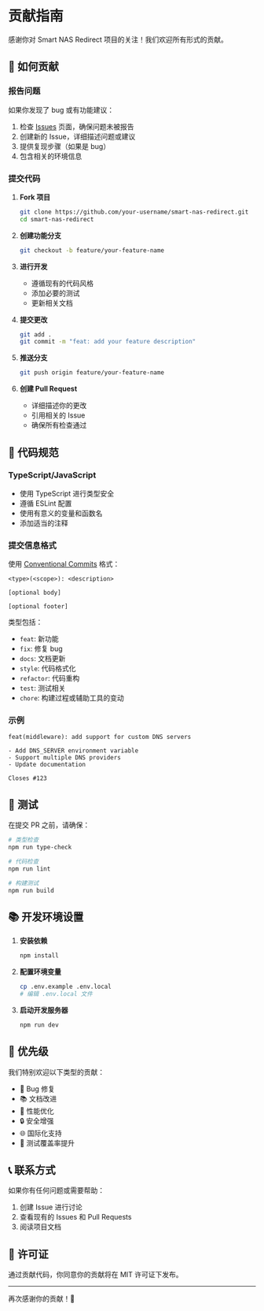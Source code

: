 # 贡献指南

感谢你对 Smart NAS Redirect 项目的关注！我们欢迎所有形式的贡献。

## 🤝 如何贡献

### 报告问题

如果你发现了 bug 或有功能建议：

1. 检查 [Issues](../../issues) 页面，确保问题未被报告
2. 创建新的 Issue，详细描述问题或建议
3. 提供复现步骤（如果是 bug）
4. 包含相关的环境信息

### 提交代码

1. **Fork 项目**
   ```bash
   git clone https://github.com/your-username/smart-nas-redirect.git
   cd smart-nas-redirect
   ```

2. **创建功能分支**
   ```bash
   git checkout -b feature/your-feature-name
   ```

3. **进行开发**
   - 遵循现有的代码风格
   - 添加必要的测试
   - 更新相关文档

4. **提交更改**
   ```bash
   git add .
   git commit -m "feat: add your feature description"
   ```

5. **推送分支**
   ```bash
   git push origin feature/your-feature-name
   ```

6. **创建 Pull Request**
   - 详细描述你的更改
   - 引用相关的 Issue
   - 确保所有检查通过

## 📝 代码规范

### TypeScript/JavaScript

- 使用 TypeScript 进行类型安全
- 遵循 ESLint 配置
- 使用有意义的变量和函数名
- 添加适当的注释

### 提交信息格式

使用 [Conventional Commits](https://www.conventionalcommits.org/) 格式：

```
<type>(<scope>): <description>

[optional body]

[optional footer]
```

类型包括：
- `feat`: 新功能
- `fix`: 修复 bug
- `docs`: 文档更新
- `style`: 代码格式化
- `refactor`: 代码重构
- `test`: 测试相关
- `chore`: 构建过程或辅助工具的变动

### 示例

```
feat(middleware): add support for custom DNS servers

- Add DNS_SERVER environment variable
- Support multiple DNS providers
- Update documentation

Closes #123
```

## 🧪 测试

在提交 PR 之前，请确保：

```bash
# 类型检查
npm run type-check

# 代码检查
npm run lint

# 构建测试
npm run build
```

## 📚 开发环境设置

1. **安装依赖**
   ```bash
   npm install
   ```

2. **配置环境变量**
   ```bash
   cp .env.example .env.local
   # 编辑 .env.local 文件
   ```

3. **启动开发服务器**
   ```bash
   npm run dev
   ```

## 🎯 优先级

我们特别欢迎以下类型的贡献：

- 🐛 Bug 修复
- 📚 文档改进
- 🚀 性能优化
- 🔒 安全增强
- 🌐 国际化支持
- 🧪 测试覆盖率提升

## 📞 联系方式

如果你有任何问题或需要帮助：

1. 创建 Issue 进行讨论
2. 查看现有的 Issues 和 Pull Requests
3. 阅读项目文档

## 📄 许可证

通过贡献代码，你同意你的贡献将在 MIT 许可证下发布。

---

再次感谢你的贡献！🎉